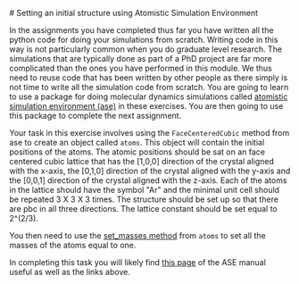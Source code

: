 # Setting an initial structure using Atomistic Simulation Environment

In the assignments you have completed thus far you have written all the python code for doing your simulations from scratch.
Writing code in this way is not particularly common when you do graduate level research.  The simulations that are typically done
as part of a PhD project are far more complicated than the ones you have performed in this module.  We thus need to reuse code that
has been written by other people as there simply is not time to write all the simulation code from scratch.  You are going to learn to 
use a package for doing molecular dynamics simulations called [atomistic simulation environment (ase)](https://wiki.fysik.dtu.dk/ase/) 
in these exercises.  You are then going to use this package to complete the next assignment.

Your task in this exercise involves using the `FaceCenteredCubic` method from ase to create an object called `atoms`.  This object will 
contain the initial positions of the atoms.  The atomic positions should be sat on an face centered cubic lattice that has the [1,0,0] 
direction of the crystal aligned with the x-axis, the [0,1,0] direction of the crystal aligned with the y-axis and the [0,0,1] direction of the crystal 
aligned with the z-axis.  Each of the atoms in the lattice should have the symbol "Ar" and the minimal unit cell should be repeated 
3 X 3 X 3 times.  The structure should be set up so that there are pbc in all three directions.  The lattice constant should be set equal to 2^(2/3).

You then need to use the [set_masses method](https://wiki.fysik.dtu.dk/ase/ase/atoms.html) from `atoms` to set all the masses of the atoms equal to one.

In completing this task you will likely find [this page](https://wiki.fysik.dtu.dk/ase/ase/lattice.html) of the ASE manual useful as well as the links above. 
